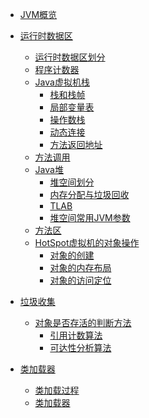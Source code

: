 - [JVM概览](./overview/JVM概览.md)

- [运行时数据区]()
    - [运行时数据区划分](./memory/运行时数据区划分.md)
    - [程序计数器](./memory/程序计数器.md)
    - [Java虚拟机栈]()
        - [栈和栈帧](./memory/stack/栈和栈帧.md)
        - [局部变量表](./memory/stack/局部变量表.md)
        - [操作数栈](./memory/stack/操作数栈.md)
        - [动态连接](./memory/stack/动态连接.md)
        - [方法返回地址](./memory/stack/方法返回地址.md)
    - [方法调用](./memory/方法调用.md)
    - [Java堆]()
        - [堆空间划分](./memory/heap/堆空间划分.md)
        - [内存分配与垃圾回收](./memory/heap/内存分配与垃圾回收.md)
        - [TLAB](./memory/heap/TLAB.md)
        - [堆空间常用JVM参数](./memory/heap/堆空间常用JVM参数.md)
    - [方法区](./memory/方法区.md)
    - [HotSpot虚拟机的对象操作]()
        - [对象的创建](./memory/object/对象的创建.md)
        - [对象的内存布局](./memory/object/对象的内存布局.md)
        - [对象的访问定位](./memory/object/对象的访问定位.md)

- [垃圾收集]()
    - [对象是否存活的判断方法]()
        - [引用计数算法](./garbage_collection/引用计数算法.md)
        - [可达性分析算法](./garbage_collection/可达性分析算法.md)

- [类加载器]()
    - [类加载过程](./classloader/类加载过程.md)
    - [类加载器](./classloader/类加载器.md)

<!-- - [逃逸分析](./memory/heap/逃逸分析.md) -->
